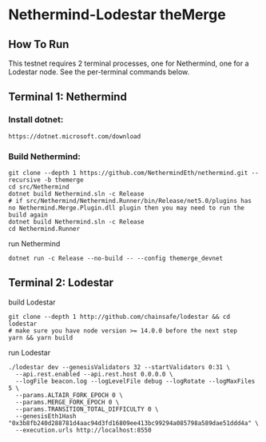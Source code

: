 # Nethermind-Lodestar theMerge

## How To Run

This testnet requires 2 terminal processes, one for Nethermind, one for a Lodestar node. See the per-terminal commands below.

## Terminal 1: Nethermind

### Install dotnet:
```
https://dotnet.microsoft.com/download
```

### Build Nethermind:
```
git clone --depth 1 https://github.com/NethermindEth/nethermind.git --recursive -b themerge
cd src/Nethermind
dotnet build Nethermind.sln -c Release
# if src/Nethermind/Nethermind.Runner/bin/Release/net5.0/plugins has no Nethermind.Merge.Plugin.dll plugin then you may need to run the build again
dotnet build Nethermind.sln -c Release
cd Nethermind.Runner
```

run Nethermind
```
dotnet run -c Release --no-build -- --config themerge_devnet
```

## Terminal 2: Lodestar

build Lodestar
```
git clone --depth 1 http://github.com/chainsafe/lodestar && cd lodestar
# make sure you have node version >= 14.0.0 before the next step
yarn && yarn build
```

run Lodestar
```
./lodestar dev --genesisValidators 32 --startValidators 0:31 \
  --api.rest.enabled --api.rest.host 0.0.0.0 \
  --logFile beacon.log --logLevelFile debug --logRotate --logMaxFiles 5 \
  --params.ALTAIR_FORK_EPOCH 0 \
  --params.MERGE_FORK_EPOCH 0 \
  --params.TRANSITION_TOTAL_DIFFICULTY 0 \
  --genesisEth1Hash "0x3b8fb240d288781d4aac94d3fd16809ee413bc99294a085798a589dae51ddd4a" \
  --execution.urls http://localhost:8550
```
